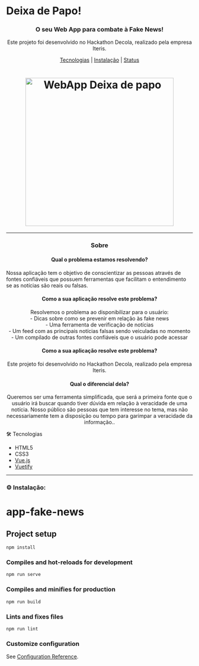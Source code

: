 # Deixa de Papo!


<h3 align="center">O seu Web App para combate à Fake News!</h3>

<p align="center">Este projeto foi desenvolvido no Hackathon Decola, realizado pela empresa Iteris.</p>
<p align="center"><a href="#tecnologias">Tecnologias</a> | <a href="#instalacao">Instalação</a> | <a href="#status">Status</a></p>

<h1 align="center"><img alt="WebApp Deixa de papo" src="GIF" max-width="400px" width="400px"/></h1>

---
<a id="sobre" align="center"></a>
<h3 align="center">Sobre</h3>


<h4 align="center">Qual o problema estamos resolvendo?</h4>
<p>Nossa aplicação tem o objetivo de conscientizar as pessoas através de fontes confiáveis que possuem ferramentas que facilitam o entendimento se as notícias são reais ou falsas.</p>

<h4 align="center">Como a sua aplicação resolve este problema?</h4>
<p align="center">Resolvemos o problema ao disponibilizar para o usuário: <br>
- Dicas sobre como se prevenir em relação às fake news <br>
- Uma ferramenta de verificação de notícias <br>
- Um feed com as principais notícias falsas sendo veiculadas no momento <br>
- Um compilado de outras fontes confiáveis que o usuário pode acessar</p>


<h4 align="center">Como a sua aplicação resolve este problema?</h3>
<p align="center">Este projeto foi desenvolvido no Hackathon Decola, realizado pela empresa Iteris.</p>


<h4 align="center">Qual o diferencial dela?</h3>
<p align="center">Queremos ser uma ferramenta simplificada, que será a primeira fonte que o usuário irá buscar quando tiver dúvida em relação à veracidade de uma notícia. Nosso público são pessoas que tem interesse no tema, mas não necessariamente tem a disposição ou tempo para garimpar a veracidade da informação..</p>



<a id="tecnologias" align="center"></a>
🛠 Tecnologias
- HTML5
- CSS3
- [Vue.js](https://vuejs.org/)
- [Vuetify](https://vuetifyjs.com/en/)

---

<a id="instalacao" align="center"></a>
### ⚙ Instalação:

# app-fake-news
## Project setup
```
npm install
```

### Compiles and hot-reloads for development
```
npm run serve
```

### Compiles and minifies for production
```
npm run build
```

### Lints and fixes files
```
npm run lint
```

### Customize configuration
See [Configuration Reference](https://cli.vuejs.org/config/).
